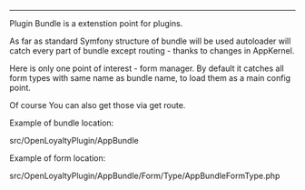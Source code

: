 ---
Plugin Bundle is a extenstion point for plugins. 

As far as standard Symfony structure of bundle will be used autoloader will catch every part of bundle except routing - thanks to changes in AppKernel. 

Here is only one point of interest - form manager. By default it catches all form types with same name as bundle name, to load them as a main config point. 

Of course You can also get those via get route. 

Example of bundle location:

src/OpenLoyaltyPlugin/AppBundle

Example of form location:

src/OpenLoyaltyPlugin/AppBundle/Form/Type/AppBundleFormType.php



